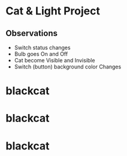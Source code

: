 # Cat & Light Project

## Observations

- Switch status changes
- Bulb goes On and Off
- Cat become Visible and Invisible
- Switch (button) background color Changes
# blackcat
# blackcat
# blackcat
